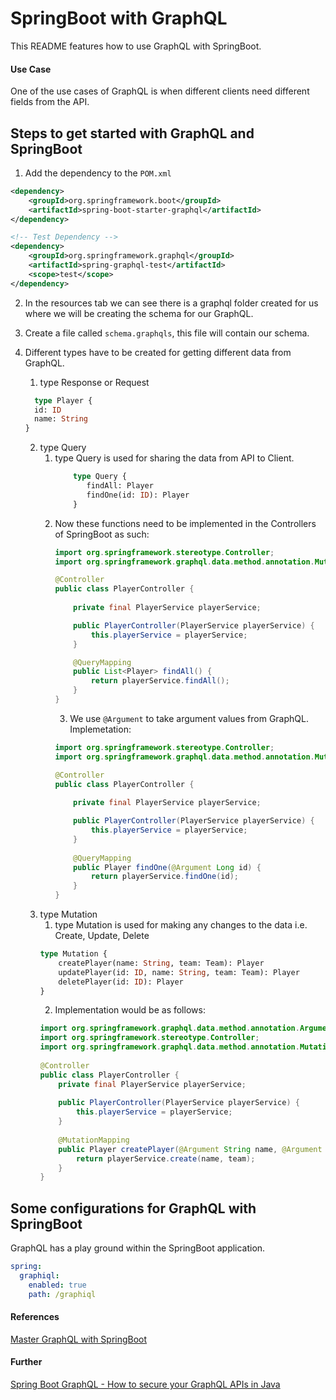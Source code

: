 # SpringBoot with GraphQL
This README features how to use GraphQL with SpringBoot.

#### Use Case
One of the use cases of GraphQL is when different clients need different fields from the API.

## Steps to get started with GraphQL and SpringBoot
1. Add the dependency to the `POM.xml`
```xml
<dependency>
    <groupId>org.springframework.boot</groupId>
    <artifactId>spring-boot-starter-graphql</artifactId>
</dependency>

<!-- Test Dependency -->
<dependency>
    <groupId>org.springframework.graphql</groupId>
    <artifactId>spring-graphql-test</artifactId>
    <scope>test</scope>
</dependency>
```

2. In the resources tab we can see there is a graphql folder created for us where we will
be creating the schema for our GraphQL.

3. Create a file called `schema.graphqls`, this file will contain our schema.

4. Different types have to be created for getting different data from GraphQL. 
    1. type Response or Request
    ```graphql
      type Player {
      id: ID
      name: String
   }
   ```
   2. type Query
      1. type Query is used for sharing the data from API to Client.
         ```graphql
             type Query {
                findAll: Player
                findOne(id: ID): Player
             }
         ```
      2. Now these functions need to be implemented in the Controllers of SpringBoot as such:
          ```java
          import org.springframework.stereotype.Controller;
          import org.springframework.graphql.data.method.annotation.MutationMapping;

          @Controller
          public class PlayerController {
                   
              private final PlayerService playerService;

              public PlayerController(PlayerService playerService) {
                  this.playerService = playerService;
              }
    
              @QueryMapping
              public List<Player> findAll() {
                  return playerService.findAll();
              }
         }
          ```
         3. We use `@Argument` to take argument values from GraphQL. Implemetation:
         ```java 
         import org.springframework.stereotype.Controller;
         import org.springframework.graphql.data.method.annotation.MutationMapping;

         @Controller
         public class PlayerController {
                   
             private final PlayerService playerService;

             public PlayerController(PlayerService playerService) {
                 this.playerService = playerService;
             }
    
             @QueryMapping
             public Player findOne(@Argument Long id) {
                 return playerService.findOne(id);
             }
         }
         ```
   3. type Mutation
      1. type Mutation is used for making any changes to the data i.e. Create, Update, Delete
      ```graphql
      type Mutation {
          createPlayer(name: String, team: Team): Player
          updatePlayer(id: ID, name: String, team: Team): Player
          deletePlayer(id: ID): Player
      }
      ```
      2. Implementation would be as follows:
      ```java
      import org.springframework.graphql.data.method.annotation.Argument;
      import org.springframework.stereotype.Controller;
      import org.springframework.graphql.data.method.annotation.MutationMapping;
            
      @Controller
      public class PlayerController {
          private final PlayerService playerService;
            
          public PlayerController(PlayerService playerService) {
              this.playerService = playerService;
          }
            
          @MutationMapping
          public Player createPlayer(@Argument String name, @Argument Team team) {
              return playerService.create(name, team);
          }
      }
      ```
          
## Some configurations for GraphQL with SpringBoot
GraphQL has a play ground within the SpringBoot application.
```yaml
spring:
  graphiql:
    enabled: true
    path: /graphiql
```

#### References
[Master GraphQL with SpringBoot](https://youtu.be/eD-1KTK7fGc?feature=shared)

#### Further
[Spring Boot GraphQL - How to secure your GraphQL APIs in Java](https://youtu.be/PkhsQPPFgOo?feature=shared)